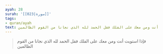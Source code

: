 ```yaml
---
ayah: 28
surah: '[[023|سورة]]'
tags:
- quran/ayah
text: فإذا استويت أنت ومن معك على الفلك فقل الحمد لله الذي نجانا من القوم الظالمين
---
```

> فإذا استويت أنت ومن معك على الفلك فقل الحمد لله الذي نجانا من القوم الظالمين
